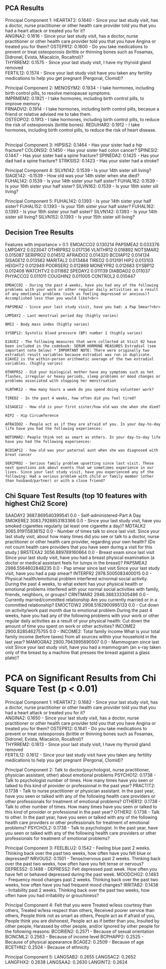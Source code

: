 

## PCA Results

Principal Component 1:
  HEARTAT2: 0.1640 - Since your last study visit, has a doctor, nurse practitioner or other health care provider told you that you had a heart attack or treated you for it? <br>
  ANGINA2: 0.1616 - Since your last study visit, has a doctor, nurse practitioner or other health care provider told you that you have Angina or treated you for them?
  OSTEPR12: 0.1600 - Do you take medications to prevent or treat osteoporosis (brittle or thinning bones such as Fosamax, Didronel, Evista, Miacalcin, Rocaltrol)?<br>
  THYRREM2: 0.1575 - Since your last study visit, I have my thyroid gland removed<br>
  FERTIL12: 0.1574 - Since your last study visit have you taken any fertility medications to help you get pregnant (Pergonal, Clomid)? <br>

Principal Component 2:
  MENOSYM2: 0.1934 - I take hormones, including birth control pills, to resolve menopause symptoms. <br>
  IMPRMEM2: 0.1921 - I take hormones, including birth control pills, to improve memory.<br>
  FRNADVI2: 0.1914 - I take hormones, including birth control pills, becasue a friend or relative advised me to take them. <br>
  OSTEOPO2: 0.1913 - I take hormones, including birth control pills, to reduce the risk of osteoporosis (brittle bones).
  REDUHAR2: 0.1912  - I take hormones, including birth control pills, to reduce the risk of heart disease. <br><br>

Principal Component 3: 
  HIPSIS2: 0.1464 - Has your sister had a hip fracture?
  COLONSI2: 0.1450 - Has your sister had colon cancer? 
  SPINESI2: 0.1447 - Has your sister had a spine fracture?
  SPINEDA2: 0.1425 - Has your dad had a spine fracture? 
  STRKSIS2: 0.1423 - Has your sister had a stroke?

Principal Component 4:
  SILVN142: 0.1539 - Is your 14th sister sill living?
  SIAGE142: -0.1539 - How old was your 14th sister when she died?
  FUHAL142: 0.1539 - Is your 14th sister your half sister?
  FUHAL162: 0.1539 - Is your 16th sister your half sister?
  SILVN162: 0.1539 - Is your 16th sister sill living?

Principal Component 5:
  FUHAL142: 0.1393 - Is your 14th sister your half sister?
  FUHAL152: 0.1393 - Is your 15th sister your half sister?
  FUHAL162: 0.1393  - Is your 16th sister your half sister?
  SILVN142: 0.1393 - Is your 14th sister sill living?
  SILVN152: 0.1393 - Is your 15th sister sill living?

  ## Decision Tree Results
Features with importance > 0.1:
EMOACCO2    0.130214
PAPSMEA2    0.033376
LMPDAY2     0.023047
OTHRPRS2    0.017136
VLNTHR12    0.016892
NOTSMAR2    0.015087
SERIPRO2    0.014512
AFRAIDO2    0.014320
BCDIAP12    0.014134
SISAGE12    0.013562
MARITAL2    0.013484
TIRED2      0.013191
HIP2        0.013103
HEIGHT2     0.012949
POORSER2    0.012869
MONEYPR2    0.012683
SYSBP12     0.012408
WATCHTV2    0.011882
SPEDAY2     0.011139
DIABDAD2    0.011037
PHYACCO2    0.011011
COUGHIN2    0.011005
CONTROL2    0.010447

    EMOACCO2 - During the past 4 weeks, have you had any of the following problems with your work or other regular daily activities as a result of any emotional problems (such as feeling depressed or anxious)? Accomplished less than you would like?<br>

    PAPSMEA2 - Since your last study visit, have you had: a Pap Smear?<br>

    LMPDAY2 - Last menstrual period day (highly varies)

    BMI2 - Body mass index (highly varies)

    SYSBP12: Systolic blood pressure (BP) number 1 (highly varies)

    E2AVE2 - The following measures that were collected at Visit 02 have been included in the codebook: SERUM HORMONE MEASURES Estradiol (see important note below) * IMPORTANT NOTE: There were originally two estradiol result variables because estradiol was run in duplicate. E2AVE2 is the within-person arithmetic average of the two estradiol variables. (highly varies)

    OTHRPRS2 - Did your biological mother have any symptoms such as hot flashes, irregular or heavy periods, sleep problems or mood changes or problems associated with stopping her menstruation

    VLNTHR12 - How many hours a week do you spend doing volunteer work? 

    TIRED2 - In the past 4 weeks, how often did you feel tired? 

    SISAGE12 - How old is your first sister/how old was she when she died?

    HIP2 - Hip Circumference

    AFRAIDO2 - People act as if they are afraid of you. In your day-to-day life have you had the following experiences:

    NOTSMAR2: People think not as smart as others. In your day-to-day life have you had the following experiences:

    BCDIAP12 - how old was your paternal aunt when she was diagnosed with breat cancer

    SERIPRO2 - Serious family problem upsetting since last visit. These next questions ask about events that we sometimes experience in our lives. Since your last study visit, have you experienced any of the following: Had a serious problem with child or family member (other than husband/partner) or with a close friend?

## Chi Square Test Results (top 10 features with highest Chi2 Score)

SAADAY2	3687.869540399541	0.0 - Self-administered-Part A Day
SMOKERE2	3083.7928853183366	0.0 - Since your last study visit, have you smoked cigarettes regularly (at least one cigarette a day)?
MDTALK2	3065.919115836152	0.0 - Number of times talk to since last visit. 
Since your last study visit, about how many times did you see or talk to a doctor, nurse practitioner or other health care provider, regarding your own health? (Do not count health care providers that you have seen during a visit for this study.)
BRSTEXA2	3056.889789160664	0.0 -  Breast exam since last visit
Since your last study visit, have you had a breast physical examination (a doctor or medical assistant feels for lumps in the breast)?
PAPSMEA2	2986.5564602848235	0.0 - Pap smear since last visit
Since your last study visit, have you had a pap smear?
INTERFR2	2978.5005083400015	0.0 - Physical health/emotional problem interfered w/normal social activity. During the past 4 weeks, to what extent has your physical health or emotional problems interfered with your normal social activities with family, friends, neighbors, or groups?
CRNTMAR2	2946.388333305486	0.0 -  Currently married/committed relationship
Are you currently married or in a committed relationship?
EMOCTDW2	2908.5162900995133	0.0 - Cut down on activity/work past month due to emotional problem
During the past 4 weeks, have you had any of the following problems with your work or other regular daily activities as a result of your physical health:
Cut down the amount of time you spent on work or other activities?
INCOME2	2900.828546275755	0.0 - INCOME2: Total family income
What is your total family income (before taxes) from all sources within your household in the last year?
MAMOGRA2	2900.7943995690507	0.0 - Mammogram since last visit
Since your last study visit, have you had a mammogram (an x-ray taken only of the breast by a machine that presses the breast against a glass plate)?


# PCA on Significant Results from Chi Square Test (p < 0.01)
Principal Component 1:
  HEARTAT2: 0.1682 - Since your last study visit, has a doctor, nurse practitioner or other health care provider told you that you had a heart attack or treated you for it? <br>
  ANGINA2: 0.1650 - Since your last study visit, has a doctor, nurse practitioner or other health care provider told you that you have Angina or treated you for them?
  OSTEPR12: 0.1641 - Do you take medications to prevent or treat osteoporosis (brittle or thinning bones such as Fosamax, Didronel, Evista, Miacalcin, Rocaltrol)?<br>
  THYRREM2: 0.1613 - Since your last study visit, I have my thyroid gland removed<br>
  FERTIL12: 0.1612 - Since your last study visit have you taken any fertility medications to help you get pregnant (Pergonal, Clomid)? <br>

Principal Component 2: Talk to doctor(psychologist, nurse practitioner, physician assistant, other) about emotional problems
  PSYCHO12: 0.1738 - Talk to psychologist number of times. How many times have you seen or talked to this kind of provider or professional in the past year?
  PRACTIT2: 0.1738 - Talk to nurse practitioner or physician assistant. In the past year, have you seen or talked with any of the following health care providers or other professionals for treatment of emotional problems?
  OTHER12: 0.1738 - Talk to other number of times. How many times have you seen or talked to this kind of provider or professional in the past year?
  OTHER2: 0.1738 - Talk to other. In the past year, have you seen or talked with any of the following health care providers or other professionals for treatment of emotional problems?
  PSYCHOL2: 0.1738 - Talk to psychologist. In the past year, have you seen or talked with any of the following health care providers or other professionals for treatment of emotional problems?

Principal Component 3:
  FEELBLU2: 0.1542 - Feeling blue past 2 weeks. Thinking back over the past two weeks, how often have you felt blue or depressed?
  NRVOUS2: 0.1501 - Tense/nervous past 2 weeks. Thinking back over the past two weeks, how often have you felt tense or nervous?
  DEPRESS2: 0.1488 - DEPRESS2: Felt depressed past week. How often you have felt or behaved depressed during the past week.
  MOODCHG2: 0.1483 - Frequency mood changes past 2 weeks. Thinking back over the past two weeks, how often have you had frequent mood changes?
  IRRITAB2: 0.1438 -  Irritability past 2 weeks. Thinking back over the past two weeks, how often have you had irritability or grouchiness?

Principal Component 4: 
    Felt that you were Treated w/less courtesy than others, Treated w/less respect than others, Received poorer service than others, People think not as smart as others, People act as if afraid of you, People think you are dishonest, People act as if better than you, Insulted by other people, Harassed by other people, and/or Ignored by other people for the following reasons:
  BCORIEN2: 0.2571 - Because of sexual orientation
  BCINCML2: 0.2563 - Because of income level
  BCPHAPP2: 0.2525 - Because of physical appearance
  BCAGE2: 0.2509 - Because of age
  BCETHN2: 0.2504 - Because of ethnicity

Principal Component 5:
  LANGSAB2: 0.2655
  LANGSAC2: 0.2652
  LANGFHX2: 0.2638
  LANGSAA2: 0.2630
  LANGINT2: 0.2624